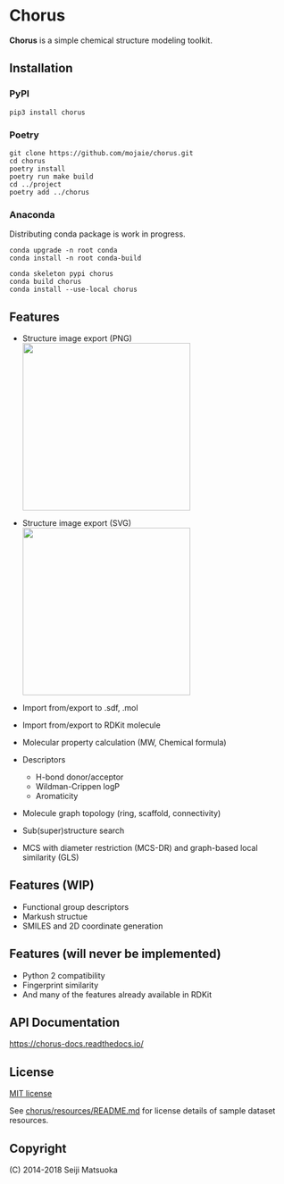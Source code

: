 
Chorus
===================================================

**Chorus** is a simple chemical structure modeling toolkit.



Installation
-------------

### PyPI

```
pip3 install chorus
```

### Poetry

```
git clone https://github.com/mojaie/chorus.git
cd chorus
poetry install
poetry run make build
cd ../project
poetry add ../chorus
```

### Anaconda

Distributing conda package is work in progress.

```
conda upgrade -n root conda
conda install -n root conda-build

conda skeleton pypi chorus
conda build chorus
conda install --use-local chorus
```


Features
----------

- Structure image export (PNG)
  <img src="img/demo.png" width="300"/>

- Structure image export (SVG)
  <img src="img/demo.svg" width="300"/>

- Import from/export to .sdf, .mol
- Import from/export to RDKit molecule
- Molecular property calculation (MW, Chemical formula)
- Descriptors

  - H-bond donor/acceptor
  - Wildman-Crippen logP
  - Aromaticity

- Molecule graph topology (ring, scaffold, connectivity)
- Sub(super)structure search
- MCS with diameter restriction (MCS-DR) and graph-based local similarity (GLS)



Features (WIP)
-------------------------------

- Functional group descriptors
- Markush structue
- SMILES and 2D coordinate generation



Features (will never be implemented)
-------------------------------------

- Python 2 compatibility
- Fingerprint similarity
- And many of the features already available in RDKit



API Documentation
------------------------

https://chorus-docs.readthedocs.io/



License
-------------

[MIT license](http://opensource.org/licenses/MIT)

See [chorus/resources/README.md](https://github.com/mojaie/chorus/tree/master/chorus/resources) for license details of sample dataset resources.



Copyright
--------------

(C) 2014-2018 Seiji Matsuoka
